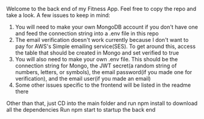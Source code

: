 Welcome to the back end of my Fitness App. Feel free to copy the repo and take a look. A few issues to keep in mind:

1. You will need to make your own MongoDB account if you don't have one and feed the connection string into a .env file in this repo
2. The email verification doesn't work currently because I don't want to pay for AWS's Simple emailing service(SES). To get around this, access the table that should be created in Mongo and set verified to true
3. You will also need to make your own .env file. This should be the connection string for Mongo, the JWT secret(a random string of numbers, letters, or symbols), the email password(if you made one for verification), and the email user(if you made an email)
4. Some other issues specific to the frontend will be listed in the readme there

Other than that, just CD into the main folder and run npm install to download all the dependencies 
Run npm start to startup the back end
